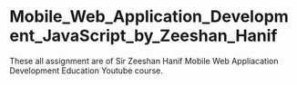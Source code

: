 # Mobile_Web_Application_Development_JavaScript_by_Zeeshan_Hanif

These all assignment are of Sir Zeeshan Hanif Mobile Web Appliacation Development Education Youtube course.
